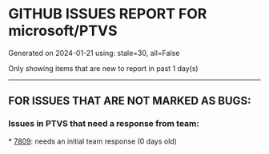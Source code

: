 
# GITHUB ISSUES REPORT FOR microsoft/PTVS


Generated on 2024-01-21 using: stale=30, all=False


Only showing items that are new to report in past 1 day(s)


---

## FOR ISSUES THAT ARE NOT MARKED AS BUGS:


### Issues in PTVS that need a response from team:


\* [7809](https://github.com/microsoft/PTVS/issues/7809 "conda installation not recognized w/in VS 2022"): needs an initial team response (0 days old)

